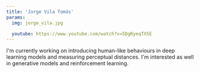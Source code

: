 ```yaml
---
title: 'Jorge Vila Tomás'
params:
  img: jorge_vila.jpg

  youtube: https://www.youtube.com/watch?v=5DgRyeqTX5E
---
```


I'm currently working on introducing human-like behaviours in deep learning models and measuring perceptual distances. I'm interested as well in generative models and reinforcement learning.

